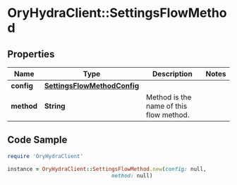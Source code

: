 # OryHydraClient::SettingsFlowMethod

## Properties

Name | Type | Description | Notes
------------ | ------------- | ------------- | -------------
**config** | [**SettingsFlowMethodConfig**](SettingsFlowMethodConfig.md) |  | 
**method** | **String** | Method is the name of this flow method. | 

## Code Sample

```ruby
require 'OryHydraClient'

instance = OryHydraClient::SettingsFlowMethod.new(config: null,
                                 method: null)
```


